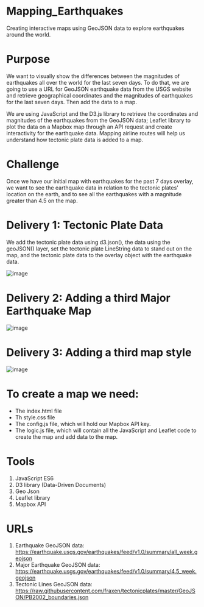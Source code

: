 # Mapping_Earthquakes
Creating interactive maps using GeoJSON data to explore earthquakes around the world.

# Purpose
We want to visually show the differences between the magnitudes of earthquakes all over the world for the last seven days. To do that, we are going to use a URL for GeoJSON earthquake data from the USGS website and retrieve geographical coordinates and the magnitudes of earthquakes for the last seven days. Then add the data to a map.

We are using JavaScript and the D3.js library to retrieve the coordinates and magnitudes of the earthquakes from the GeoJSON data; Leaflet library to plot the data on a Mapbox map through an API request and create interactivity for the earthquake data.
Mapping airline routes will help us understand how tectonic plate data is added to a map.

# Challenge

Once we have our initial map with earthquakes for the past 7 days overlay, we want to see the earthquake data in relation to the tectonic plates’ location on the earth, and to see all the earthquakes with a magnitude greater than 4.5 on the map.

# Delivery 1: Tectonic Plate Data
 We add the tectonic plate data using d3.json(), the data using the geoJSON() layer, set the tectonic plate LineString data to stand out on the map, and the tectonic plate data to the overlay object with the earthquake data.
 
 ![image](https://user-images.githubusercontent.com/43974872/202545987-a13424de-4f17-49dc-8283-b774ae981c99.png)

# Delivery 2: Adding a third Major Earthquake Map

![image](https://user-images.githubusercontent.com/43974872/202552231-5da064ce-564a-43f2-95bb-83390d6c4711.png)

# Delivery 3: Adding a third map style

![image](https://user-images.githubusercontent.com/43974872/202553372-88d0a795-be2f-402d-be62-c740ef6c7a38.png)

# To create a map we need:
- The index.html file
- Th style.css file
- The config.js file, which will hold our Mapbox API key.
- The logic.js file, which will contain all the JavaScript and Leaflet code to create the map and add data to the map.


# Tools
1. JavaScript ES6
2. D3 library (Data-Driven Documents)
3. Geo Json
4. Leaflet library
5. Mapbox API

# URLs
1. Earthquake GeoJSON data: https://earthquake.usgs.gov/earthquakes/feed/v1.0/summary/all_week.geojson
2. Major Earthquake GeoJSON data: https://earthquake.usgs.gov/earthquakes/feed/v1.0/summary/4.5_week.geojson
3. Tectonic Lines GeoJSON data: https://raw.githubusercontent.com/fraxen/tectonicplates/master/GeoJSON/PB2002_boundaries.json
